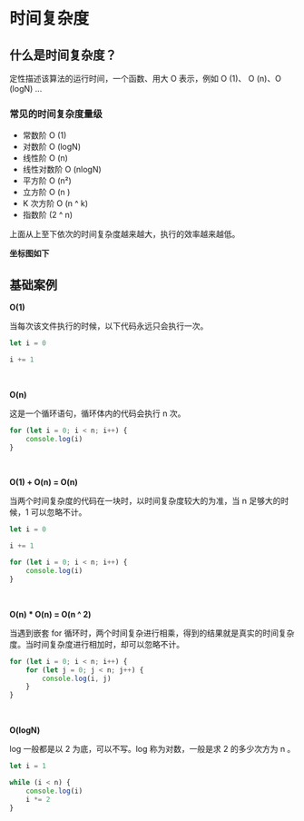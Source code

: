 <script setup>
import Image1 from "./time/image1.png"
import { loginRead } from '@/utils/login-read'

loginRead('j30002')
</script>

# <AppCode code="54" /> 时间复杂度

<ClientOnly><AppRead code="j30002" /></ClientOnly>

## 什么是时间复杂度？

定性描述该算法的运行时间，一个函数、用大 O 表示，例如 O (1)、 O (n)、O (logN) ...

### 常见的时间复杂度量级

-   常数阶 O (1)
-   对数阶 O (logN)
-   线性阶 O (n)
-   线性对数阶 O (nlogN)
-   平方阶 O (n²)
-   立方阶 O (n )
-   K 次方阶 O (n ^ k)
-   指数阶 (2 ^ n)

上面从上至下依次的时间复杂度越来越大，执行的效率越来越低。

**坐标图如下**

<AppImage :src="Image1" width="505.5px" height="434px" />

## 基础案例

**O(1)**

当每次该文件执行的时候，以下代码永远只会执行一次。

```javascript
let i = 0

i += 1
```

<br />

**O(n)**

这是一个循环语句，循环体内的代码会执行 n 次。

```javascript
for (let i = 0; i < n; i++) {
    console.log(i)
}
```

<br />

**O(1) + O(n) = O(n)**

当两个时间复杂度的代码在一块时，以时间复杂度较大的为准，当 n 足够大的时候，1 可以忽略不计。

```javascript
let i = 0

i += 1

for (let i = 0; i < n; i++) {
    console.log(i)
}
```

<br />

**O(n) \* O(n) = O(n ^ 2)**

当遇到嵌套 for 循环时，两个时间复杂进行相乘，得到的结果就是真实的时间复杂度。当时间复杂度进行相加时，却可以忽略不计。

```javascript
for (let i = 0; i < n; i++) {
    for (let j = 0; j < n; j++) {
        console.log(i, j)
    }
}
```

<br />

**O(logN)**

log 一般都是以 2 为底，可以不写。log 称为对数，一般是求 2 的多少次方为 n 。

```javascript
let i = 1

while (i < n) {
    console.log(i)
    i *= 2
}
```

<AppComment />